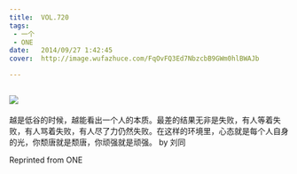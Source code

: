 ```yaml
---
title:	VOL.720
tags:
 - 一个
 - ONE
date:	2014/09/27 1:42:45
cover:	http://image.wufazhuce.com/FqOvFQ3Ed7NbzcbB9GWm0hlBWAJb

---
```

![](http://image.wufazhuce.com/FqOvFQ3Ed7NbzcbB9GWm0hlBWAJb)
---

越是低谷的时候，越能看出一个人的本质。最差的结果无非是失败，有人等着失败，有人骂着失败，有人尽了力仍然失败。在这样的环境里，心态就是每个人自身的光，你颓唐就是颓唐，你顽强就是顽强。 by 刘同
 
Reprinted from ONE
